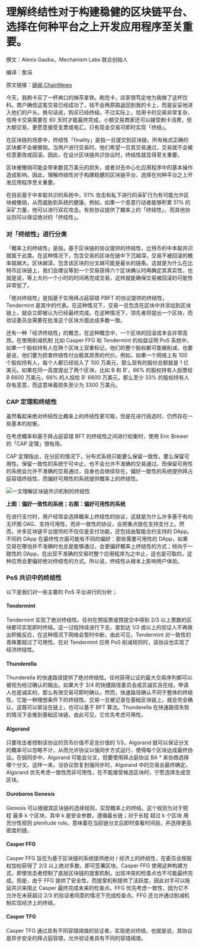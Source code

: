 # 理解终结性对于构建稳健的区块链平台、选择在何种平台之上开发应用程序至关重要。

撰文：Alexis Gauba，Mechanism Labs 联合创始人

编译：詹涓

原文链接：[链闻 ChainNews](https://www.chainnews.com/articles/138267300241.htm)

今天，我刷卡买了一杯爽口的抹茶拿铁。刷完卡，店家很笃定地为我做了这杯饮料。商户确信这笔交易已经成功了，钱不会再原路返回到我的卡上，而是妥妥地进入他们的户头。换句话说，购买已经终结。不过实际上，信用卡的交易非常复杂，信用卡交易需要在 60 天时才能最终完成，小额交易商家还可以接受刷卡消费，但大额交易，更愿意接受支票或电汇。只有现金交易可即时实现「终结」。

在区块链的场景中，终结性「finality」是指一旦提交到区块链，所有格式正确的区块都不会被撤销。当用户进行交易时，他们希望一旦其交易通过，交易就不会被任意更改或回滚。因此，在设计区块链共识协议时，终结性就显得至关重要。

区块被撤销可能会带来数百万美元的损失，或者对去中心化应用程序中的基本操作造成影响。因此，理解终结性对于构建稳健的区块链平台、选择在何种平台之上开发应用程序至关重要。

在目前基于中本聪共识的系统中，51% 攻击和私下进行的采矿行为有可能允许区块被撤销，从而威胁到系统的健康。例如，如果一个恶意行动者能够积累 51% 的采矿力量，他可以进行双花攻击。有些协议提供了概率上的「终结性」，而其他协议则可以保证绝对的「终结性」。

### 对「终结性」进行分类

「概率上的终结性」是指，基于区块链的协议提供的终结性，比特币的中本聪共识就属于此类。在这种情况下，包含交易的区块在链中下沉越深，交易不被回滚的概率就越大。区块越深，包含该区块的分叉越可能是最长的链条。这就是为什么在比特币区块链上，我们会建议等到一个交易获得六个区块确认时再确定其真实性，也就是说，等上大约一个小时的时间再完成交易，这样就能确保交易被回滚的可能性非常低了。

「绝对终结性」是指基于实用拜占庭容错 PBFT 的协议提供的终结性，Tendermint 是其中的代表。在这种情况下，交易一旦包含在区块中并添加到区块链上，就会立即被认为已经最终完成。在这种情况下，领先者将提出一个区块，而验证委员会需要在批准这个区块方面达成多数一致。

还有一种「经济终结性」的概念，在这种概念中，一个区块的回滚成本会非常高昂。在使用削减机制 比如 Casper FFG 和 Tendermint 的权益证明 PoS 系统中，如果一个股权持有人在两个区块上双重标记，他们的整个股权都可能被削减，也要是说，他们要为损害终结性付出极其昂贵的代价。例如，如果一个网络上有 100 个股权持有人，每个人都已经投入了 100 万美元，那么现有的股份总额就是 1 亿美元。如果在同一高度提出了两个区块，比如 B 和 B'，66% 的股权持有人投票给 B 6600 万美元，66% 的人投给 B' 6600 万美元，那么至少 33% 的股权持有人存有恶意，而这意味着损失至少为 3300 万美元。

### CAP 定理和终结性

虽然看起来绝对终结性比概率上的终结性更可取，但是在进行挑选时，仍然存在一些基本的权衡。

在考虑概率和基于拜占庭容错 BFT 的终结性之间进行权衡时，使用 Eric Brewer 的「CAP 定理」很有用。

CAP 定理指出，在分区的情况下，分布式系统只能要么保留一致性，要么保留可用性。保留一致性的系统宁可中止，也不会允许不准确的交易通过。而保留可用性的系统会允许不准确的交易通过，自身也会继续存在。偏好一致性的系统提供拜占庭容错终结性，而偏好可用性的系统提供概率上的终结性。

![一文理解区块链共识机制的终结性](https://img.chainnews.com/material/images/87435331-6695-5e85-9a6d-c1068c0c28ae_Su6DjLX.png)

**上图：偏好一致性的系统；右图：偏好可用性的系统**

在进行支付时，用户经常会选择概率上终结性的协议，这就是为什么许多基于有向无环图 DAG、支持可用性，而非一致性的协议，会把重点放在支持支付上。然而，许多区块链平台提供的不仅仅是支付功能，还包括由智能合约支持的 DApp。不同的 DApp 在最终性方面可能有不同的偏好：那些需要可用性的 DApp，如果交易在哪怕并不准确时也总是能够通过，会更偏好概率上终结性的方式；倾向于一致性的 DApp，在出现不准确的交易时整个应用程序为之中止，这也是可取的，这种应用会更偏好绝对终结性的方式。所以说，终结性从根本上影响用户体验。

### PoS 共识中的终结性

以下是我们对一些主要的 PoS 平台进行的分析；

#### Tendermint

Tendermint 实现了绝对终结性。任何在预投票或预提交中得到 2/3 以上票数的区块都可实现即时终结。这一过程持续进行下去，直到达 1/3 或以上的验证人不再做出积极反应，在这种情况下网络会暂时中断，由此可见，Tendermint 对一致性的青睐要超过了可用性。在对 Tendermint 应用 PoS 削减规则时，该协议也实现了经济终结性。

#### Thunderella

Thunderella 的快速路径提供了绝对终结性。任何获得公证的最大交易序列都可以被视为经过确认的输出。如果大于 3/4 的快捷路径委员会成员诚实且在线，申请人也是诚实的，那么有效交易可即时确认。然而，快速路径确认不同于整体的终结性，它是一种理想条件下的终结性。交易一旦被记录在基础区块链上，就会完全确认，这既可以架设在链上，也可以基于 BFT 算法。Thunderella 在快速路径失败的情况下会推到基础区块链，由此可见，它优先考虑可用性。

#### Algorand

只要攻击者控制该协议的货币价值不足总价值的 1/3，Algorand 就可以保证分叉的概率可以忽略不计，从而允许协议以强同步方式运行，使得每个区块达成最终协议。在弱同步中，Algorand 可能会分叉，但要使用拜占庭协议 BA * 来协商选择哪个分叉。这样一来，当协议恢复到强同步时，Algorand 中的交易会最终确定。Algorand 优先考虑一致性而非可用性，在不能接受候选区块时，宁愿选择生成空区块。

#### Ouroboros Genesis

Genesis 可以根据其区块链的选择规则，实现概率上的终结。这个规则为对于短程 最多 k 个区块，其中 k 是安全参数，遵循最长链；对于长程 超过 k 个区块 用充分性规则 plenitude rule，意味着在当前链分叉后即时查看时间段，并选择更高密度的链。

#### Casper FFG

Casper FFG 旨在为基于区块链的系统提供绝对 / 经济上的终结性，在委员会按股权加权获得了 2/3 以上绝对多数，即可签署区块。Casper FFG 使用这种构建方式，即使攻击者控制了底层区块链的提案机制，出现冲突的检查点也不可能最终完成。但是，由于 FFG 提供了安全性，而提案机制提供了活跃度，因此对手可以拖延共识来阻止 Casper 最终完成未来的检查点。FFG 优先考虑一致性，因为它不允许在未获超过 2/3 的验证者同意的情况下完成检查点。FFG 还允许通过削减机制实现经济上的终结。

#### Casper TFG

Casper TFG 通过具有不同容错阈值的验证者，实现绝对终结。也就是说，其协议是异步安全的拜占庭容错，允许验证者具有不同的容错阈值。
